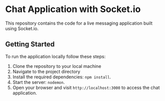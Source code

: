 # Chat Application with Socket.io

This repository contains the code for a live messaging application built using Socket.io. 

## Getting Started

To run the application locally follow these steps:

1. Clone the repository to your local machine
2. Navigate to the project directory
3. Install the required dependencies: `npm install`.
4. Start the server: `nodemon`.
5. Open your browser and visit `http://localhost:3000` to access the chat application.